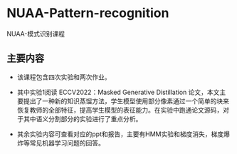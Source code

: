 # NUAA-Pattern-recognition
NUAA-模式识别课程

## 主要内容
+ 该课程包含四次实验和两次作业。

+ 其中实验1阅读 ECCV2022：Masked Generative Distillation 论文，本文主要提出了一种新的知识蒸馏方法，学生模型使用部分像素通过一个简单的块来恢复教师的全部特征，提高学生模型的表征能力。在实验中跑通论文源码，对于其中语义分割部分的实验进行了重点分析。

+ 其余实验内容可查看对应的ppt和报告，主要有HMM实验和梯度消失，梯度爆炸等常见机器学习问题的回答。
